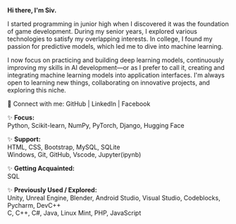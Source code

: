 __Hi there, I'm Siv.__

I started programming in junior high when I discovered it was the foundation of game development. During my senior years, I explored various technologies to satisfy my overlapping interests. In college, I found my passion for predictive models, which led me to dive into machine learning.

I now focus on practicing and building deep learning models, continuously improving my skills in AI development—or as I prefer to call it, creating and integrating machine learning models into application interfaces. I'm always open to learning new things, collaborating on innovative projects, and exploring this niche.

📌 Connect with me: 
GitHub | LinkedIn | Facebook

✨ __Focus:__    
 Python, Scikit-learn, NumPy, PyTorch, Django, Hugging Face


 ✨ __Support:__   
 HTML, CSS,  Bootstrap, MySQL, SQLite    
 Windows, Git, GitHub, Vscode, Jupyter(ipynb)

✨ __Getting Acquainted:__  
SQL

✨ __Previously Used / Explored:__    
 Unity, Unreal Engine, Blender, Android Studio, Visual Studio, Codeblocks, Pycharm, DevC++   
 C, C++, C#, Java, Linux Mint, PHP, JavaScript
